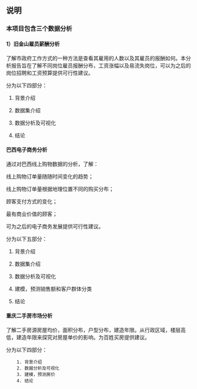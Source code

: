 ## 说明

### 本项目包含三个数据分析

#### 1）旧金山雇员薪酬分析

了解市政府工作方式的一种方法是查看其雇用的人数以及其雇员的报酬如何。本分析报告旨在了解不同岗位雇员报酬分布，工资涨幅以及易流失岗位，可以为之后的岗位招聘和工资预算提供可行性建议。

分为以下四部分：

  1. 背景介绍

  2. 数据集介绍

  3. 数据分析及可视化

  4. 结论

     

#### 巴西电子商务分析

通过对巴西线上购物数据的分析，了解：

线上购物订单量随随时间变化的趋势；

线上购物订单量根据地理位置不同的购买分布；

顾客支付方式的变化；

最有商业价值的顾客；

可为之后的电子商务发展提供可行性建议。

分为以下五部分：

  1. 背景介绍

  2. 数据集介绍

  3. 数据分析及可视化

  4. 建模，预测销售额和客户群体分类

  5. 结论

     

#### 重庆二手房市场分析

了解二手房源房屋均价，面积分布，户型分布，建造年限。从行政区域，楼层高低，建造年限来探究对房屋单价的影响。为百姓买房提供建议。

分为以下四部分：

  		1. 背景介绍
  		2. 数据分析及可视化
  		3. 建模，预测房价
  		4. 结论





